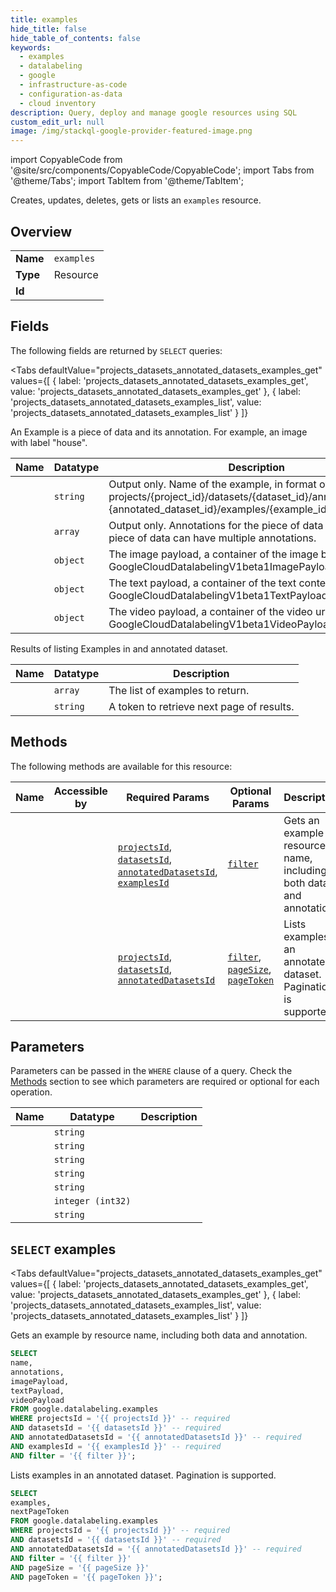 ```yaml
--- 
title: examples
hide_title: false
hide_table_of_contents: false
keywords:
  - examples
  - datalabeling
  - google
  - infrastructure-as-code
  - configuration-as-data
  - cloud inventory
description: Query, deploy and manage google resources using SQL
custom_edit_url: null
image: /img/stackql-google-provider-featured-image.png
---
```


import CopyableCode from '@site/src/components/CopyableCode/CopyableCode';
import Tabs from '@theme/Tabs';
import TabItem from '@theme/TabItem';

Creates, updates, deletes, gets or lists an <code>examples</code> resource.

## Overview
<table><tbody>
<tr><td><b>Name</b></td><td><code>examples</code></td></tr>
<tr><td><b>Type</b></td><td>Resource</td></tr>
<tr><td><b>Id</b></td><td><CopyableCode code="google.datalabeling.examples" /></td></tr>
</tbody></table>

## Fields

The following fields are returned by `SELECT` queries:

<Tabs
    defaultValue="projects_datasets_annotated_datasets_examples_get"
    values={[
        { label: 'projects_datasets_annotated_datasets_examples_get', value: 'projects_datasets_annotated_datasets_examples_get' },
        { label: 'projects_datasets_annotated_datasets_examples_list', value: 'projects_datasets_annotated_datasets_examples_list' }
    ]}
>
<TabItem value="projects_datasets_annotated_datasets_examples_get">

An Example is a piece of data and its annotation. For example, an image with label "house".

<table>
<thead>
    <tr>
    <th>Name</th>
    <th>Datatype</th>
    <th>Description</th>
    </tr>
</thead>
<tbody>
<tr>
    <td><CopyableCode code="name" /></td>
    <td><code>string</code></td>
    <td>Output only. Name of the example, in format of: projects/&#123;project_id&#125;/datasets/&#123;dataset_id&#125;/annotatedDatasets/ &#123;annotated_dataset_id&#125;/examples/&#123;example_id&#125;</td>
</tr>
<tr>
    <td><CopyableCode code="annotations" /></td>
    <td><code>array</code></td>
    <td>Output only. Annotations for the piece of data in Example. One piece of data can have multiple annotations.</td>
</tr>
<tr>
    <td><CopyableCode code="imagePayload" /></td>
    <td><code>object</code></td>
    <td>The image payload, a container of the image bytes/uri. (id: GoogleCloudDatalabelingV1beta1ImagePayload)</td>
</tr>
<tr>
    <td><CopyableCode code="textPayload" /></td>
    <td><code>object</code></td>
    <td>The text payload, a container of the text content. (id: GoogleCloudDatalabelingV1beta1TextPayload)</td>
</tr>
<tr>
    <td><CopyableCode code="videoPayload" /></td>
    <td><code>object</code></td>
    <td>The video payload, a container of the video uri. (id: GoogleCloudDatalabelingV1beta1VideoPayload)</td>
</tr>
</tbody>
</table>
</TabItem>
<TabItem value="projects_datasets_annotated_datasets_examples_list">

Results of listing Examples in and annotated dataset.

<table>
<thead>
    <tr>
    <th>Name</th>
    <th>Datatype</th>
    <th>Description</th>
    </tr>
</thead>
<tbody>
<tr>
    <td><CopyableCode code="examples" /></td>
    <td><code>array</code></td>
    <td>The list of examples to return.</td>
</tr>
<tr>
    <td><CopyableCode code="nextPageToken" /></td>
    <td><code>string</code></td>
    <td>A token to retrieve next page of results.</td>
</tr>
</tbody>
</table>
</TabItem>
</Tabs>

## Methods

The following methods are available for this resource:

<table>
<thead>
    <tr>
    <th>Name</th>
    <th>Accessible by</th>
    <th>Required Params</th>
    <th>Optional Params</th>
    <th>Description</th>
    </tr>
</thead>
<tbody>
<tr>
    <td><a href="#projects_datasets_annotated_datasets_examples_get"><CopyableCode code="projects_datasets_annotated_datasets_examples_get" /></a></td>
    <td><CopyableCode code="select" /></td>
    <td><a href="#parameter-projectsId"><code>projectsId</code></a>, <a href="#parameter-datasetsId"><code>datasetsId</code></a>, <a href="#parameter-annotatedDatasetsId"><code>annotatedDatasetsId</code></a>, <a href="#parameter-examplesId"><code>examplesId</code></a></td>
    <td><a href="#parameter-filter"><code>filter</code></a></td>
    <td>Gets an example by resource name, including both data and annotation.</td>
</tr>
<tr>
    <td><a href="#projects_datasets_annotated_datasets_examples_list"><CopyableCode code="projects_datasets_annotated_datasets_examples_list" /></a></td>
    <td><CopyableCode code="select" /></td>
    <td><a href="#parameter-projectsId"><code>projectsId</code></a>, <a href="#parameter-datasetsId"><code>datasetsId</code></a>, <a href="#parameter-annotatedDatasetsId"><code>annotatedDatasetsId</code></a></td>
    <td><a href="#parameter-filter"><code>filter</code></a>, <a href="#parameter-pageSize"><code>pageSize</code></a>, <a href="#parameter-pageToken"><code>pageToken</code></a></td>
    <td>Lists examples in an annotated dataset. Pagination is supported.</td>
</tr>
</tbody>
</table>

## Parameters

Parameters can be passed in the `WHERE` clause of a query. Check the [Methods](#methods) section to see which parameters are required or optional for each operation.

<table>
<thead>
    <tr>
    <th>Name</th>
    <th>Datatype</th>
    <th>Description</th>
    </tr>
</thead>
<tbody>
<tr id="parameter-annotatedDatasetsId">
    <td><CopyableCode code="annotatedDatasetsId" /></td>
    <td><code>string</code></td>
    <td></td>
</tr>
<tr id="parameter-datasetsId">
    <td><CopyableCode code="datasetsId" /></td>
    <td><code>string</code></td>
    <td></td>
</tr>
<tr id="parameter-examplesId">
    <td><CopyableCode code="examplesId" /></td>
    <td><code>string</code></td>
    <td></td>
</tr>
<tr id="parameter-projectsId">
    <td><CopyableCode code="projectsId" /></td>
    <td><code>string</code></td>
    <td></td>
</tr>
<tr id="parameter-filter">
    <td><CopyableCode code="filter" /></td>
    <td><code>string</code></td>
    <td></td>
</tr>
<tr id="parameter-pageSize">
    <td><CopyableCode code="pageSize" /></td>
    <td><code>integer (int32)</code></td>
    <td></td>
</tr>
<tr id="parameter-pageToken">
    <td><CopyableCode code="pageToken" /></td>
    <td><code>string</code></td>
    <td></td>
</tr>
</tbody>
</table>

## `SELECT` examples

<Tabs
    defaultValue="projects_datasets_annotated_datasets_examples_get"
    values={[
        { label: 'projects_datasets_annotated_datasets_examples_get', value: 'projects_datasets_annotated_datasets_examples_get' },
        { label: 'projects_datasets_annotated_datasets_examples_list', value: 'projects_datasets_annotated_datasets_examples_list' }
    ]}
>
<TabItem value="projects_datasets_annotated_datasets_examples_get">

Gets an example by resource name, including both data and annotation.

```sql
SELECT
name,
annotations,
imagePayload,
textPayload,
videoPayload
FROM google.datalabeling.examples
WHERE projectsId = '{{ projectsId }}' -- required
AND datasetsId = '{{ datasetsId }}' -- required
AND annotatedDatasetsId = '{{ annotatedDatasetsId }}' -- required
AND examplesId = '{{ examplesId }}' -- required
AND filter = '{{ filter }}';
```
</TabItem>
<TabItem value="projects_datasets_annotated_datasets_examples_list">

Lists examples in an annotated dataset. Pagination is supported.

```sql
SELECT
examples,
nextPageToken
FROM google.datalabeling.examples
WHERE projectsId = '{{ projectsId }}' -- required
AND datasetsId = '{{ datasetsId }}' -- required
AND annotatedDatasetsId = '{{ annotatedDatasetsId }}' -- required
AND filter = '{{ filter }}'
AND pageSize = '{{ pageSize }}'
AND pageToken = '{{ pageToken }}';
```
</TabItem>
</Tabs>
